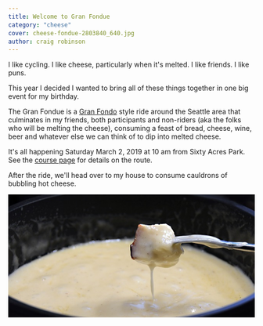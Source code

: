 ```yaml
---
title: Welcome to Gran Fondue
category: "cheese"
cover: cheese-fondue-2803840_640.jpg
author: craig robinson
---
```


I like cycling. I like cheese, particularly when it's melted. I like friends. I like puns.  

This year I decided I wanted to bring all of these things together in one big event for my birthday.  

The Gran Fondue is a [Gran Fondo](https://en.wikipedia.org/wiki/Gran_Fondo) style ride around the Seattle area that culminates in my friends, both participants and non-riders (aka the folks who will be melting the cheese), consuming a feast of bread, cheese, wine, beer and whatever else we can think of to dip into melted cheese.

It's all happening Saturday March 2, 2019 at 10 am from Sixty Acres Park. See the [course page](/course) for details on the route.

After the ride, we'll head over to my house to consume cauldrons of bubbling hot cheese.

![](./cheese-fondue-2803840_640.jpg)
